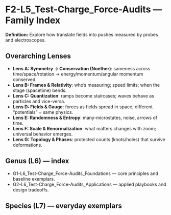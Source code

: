 # F2-L5_Test-Charge_Force-Audits — Family Index
**Definition:** Explore how translate fields into pushes measured by probes and electroscopes.

## Overarching Lenses

- **Lens A: Symmetry -> Conservation (Noether)**: sameness across time/space/rotation → energy/momentum/angular momentum conserved.
- **Lens B: Frames & Relativity**: who’s measuring; speed limits; when the stage (spacetime) bends.
- **Lens C: Quantization**: ramps become staircases; waves behave as particles and vice-versa.
- **Lens D: Fields & Gauge**: forces as fields spread in space; different “potentials” = same physics.
- **Lens E: Randomness & Entropy**: many-microstates, noise, arrows of time.
- **Lens F: Scale & Renormalization**: what matters changes with zoom; universal behavior emerges.
- **Lens G: Topology & Phases**: protected counts (knots/holes) that survive deformations.

## Genus (L6) — index
- G1-L6_Test-Charge_Force-Audits_Foundations — core principles and baseline exemplars.
- G2-L6_Test-Charge_Force-Audits_Applications — applied playbooks and design tradeoffs.

## Species (L7) — everyday exemplars
